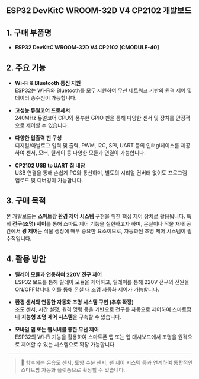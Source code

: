 ## ESP32 DevKitC WROOM-32D V4 CP2102 개발보드

## 1. 구매 부품명
- **ESP32 DevKitC WROOM-32D V4 CP2102 [CMODULE-40]**

## 2. 주요 기능
- **Wi-Fi & Bluetooth 통신 지원**  
  ESP32는 Wi-Fi와 Bluetooth를 모두 지원하여 무선 네트워크 기반의 원격 제어 및 데이터 송수신이 가능합니다.

- **고성능 듀얼코어 프로세서**  
  240MHz 듀얼코어 CPU와 풍부한 GPIO 핀을 통해 다양한 센서 및 장치를 안정적으로 제어할 수 있습니다.

- **다양한 입출력 핀 구성**  
  디지털/아날로그 입력 및 출력, PWM, I2C, SPI, UART 등의 인터gi페이스를 제공하여 센서, 모터, 릴레이 등 다양한 모듈과 연결이 가능합니다.

- **CP2102 USB to UART 칩 내장**  
  USB 연결을 통해 손쉽게 PC와 통신하며, 별도의 시리얼 컨버터 없이도 프로그램 업로드 및 디버깅이 가능합니다.

## 3. 구매 목적
본 개발보드는 **스마트팜 환경 제어 시스템** 구현을 위한 핵심 제어 장치로 활용됩니다. 특히 **전구(조명) 제어**를 통해 스마트 제어 기능을 실현하고자 하며, 온실이나 작물 재배 공간에서 **광 제어**는 식물 생장에 매우 중요한 요소이므로, 자동화된 조명 제어 시스템이 필수적입니다.

## 4. 활용 방안

- **릴레이 모듈과 연동하여 220V 전구 제어**  
  ESP32 보드를 통해 릴레이 모듈을 제어하고, 릴레이를 통해 220V 전구의 전원을 ON/OFF합니다. 이를 통해 온실 내 조명 자동화 제어가 가능합니다.

- **환경 센서와 연동한 자동화 조명 시스템 구현 (추후 확장)**  
  조도 센서, 시간 설정, 원격 명령 등을 기반으로 전구를 자동으로 제어하여 스마트팜 내 **지능형 조명 제어 시스템**을 구축할 수 있습니다.

- **모바일 앱 또는 웹서버를 통한 무선 제어**  
  ESP32의 Wi-Fi 기능을 활용하여 스마트폰 앱 또는 웹 대시보드에서 조명을 원격으로 제어할 수 있는 시스템으로 확장 가능합니다.

---

> 📌 향후에는 온습도 센서, 토양 수분 센서, 팬 제어 시스템 등과 연계하여 통합적인 스마트팜 자동화 플랫폼으로 확장할 수 있습니다.
